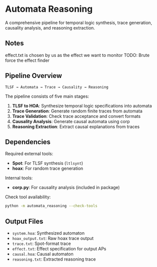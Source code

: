 # Automata Reasoning

A comprehensive pipeline for temporal logic synthesis, trace generation, causality analysis, and reasoning extraction.

## Notes
effect.txt is chosen by us as the effect we want to monitor
TODO: Brute force the effect finder

## Pipeline Overview

```
TLSF → Automata → Trace → Causality → Reasoning
```

The pipeline consists of five main stages:

1. **TLSF to HOA**: Synthesize temporal logic specifications into automata
2. **Trace Generation**: Generate random finite traces from automata
3. **Trace Validation**: Check trace acceptance and convert formats
4. **Causality Analysis**: Generate causal automata using corp
5. **Reasoning Extraction**: Extract causal explanations from traces

## 

## Dependencies

Required external tools:
- **Spot**: For TLSF synthesis (`ltlsynt`)
- **hoax**: For random trace generation

Internal tools:
- **corp.py**: For causality analysis (included in package)

Check tool availability:
```bash
python -m automata_reasoning --check-tools
```

## Output Files

- `system.hoa`: Synthesized automaton
- `hoax_output.txt`: Raw hoax trace output
- `trace.txt`: Spot-format trace
- `effect.txt`: Effect specification for output APs
- `causal.hoa`: Causal automaton
- `reasoning.txt`: Extracted reasoning trace